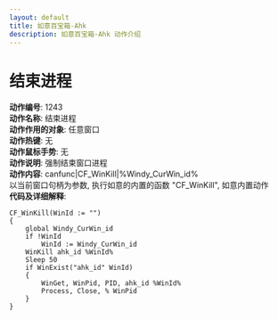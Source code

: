 ```yaml
---
layout: default
title: 如意百宝箱-Ahk
description: 如意百宝箱-Ahk 动作介绍
---
```

<link rel="stylesheet" href="../actions/css/atom-one-light.min.css">
<script src="../actions/js/highlight.min.js"></script>
<script>hljs.highlightAll();</script>

# [](#header-2) 结束进程
**动作编号**: 1243  
**动作名称**: 结束进程  
**动作作用的对象**: 任意窗口  
**动作热键**: 无  
**动作鼠标手势**: 无  
**动作说明**: 强制结束窗口进程  
**动作内容**: canfunc|CF_WinKill|%Windy_CurWin_id%  
以当前窗口句柄为参数, 执行如意的内置的函数 "CF_WinKill", 如意内置动作  
**代码及详细解释**:  
```Autohotkey
CF_WinKill(WinId := "")
{
	global Windy_CurWin_id
	if !WinId
		WinId := Windy_CurWin_id
	WinKill ahk_id %WinId%
	Sleep 50
	if WinExist("ahk_id" WinId)
	{
		WinGet, WinPid, PID, ahk_id %WinId%
		Process, Close, % WinPid
	}
}
```